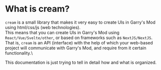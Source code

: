 # What is cream?
``cream`` is a small library that makes it very easy to create UIs in Garry's Mod using html/css/js (web technologies).\
This means that you can create UIs in Garry's Mod using ``React/Vue/Svelte/other``, or based on frameworks such as ``NextJS/NextJS``.\
That is, ``cream`` is an API (interface) with the help of which your web-based project will communicate with Garry's Mod, and require from it certain functionality.\

This documentation is just trying to tell in detail how and what is organized.